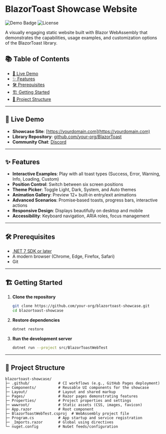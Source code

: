 # BlazorToast Showcase Website

![Demo Badge](https://img.shields.io/badge/demo-live-green) ![License](https://img.shields.io/badge/license-MIT-blue)

A visually engaging static website built with Blazor WebAssembly that demonstrates the capabilities, usage examples, and customization options of the BlazorToast library.

## 📚 Table of Contents

* [🚀 Live Demo](#-live-demo)
* [✨ Features](#-features)
* [🛠️ Prerequisites](#️-prerequisites)
* [🏗️ Getting Started](#️-getting-started)
* [📁 Project Structure](#-project-structure)

---

## 🚀 Live Demo

* **Showcase Site**: [https://yourdomain.com](https://yourdomain.com)
* **Library Repository**: [github.com/your-org/BlazorToast](https://github.com/your-org/BlazorToast)
* **Community Chat**: [Discord](https://discord.gg/your-invite-link)

---

## ✨ Features

* **Interactive Examples**: Play with all toast types (Success, Error, Warning, Info, Loading, Custom)
* **Position Control**: Switch between six screen positions
* **Theme Picker**: Toggle Light, Dark, System, and Auto themes
* **Animation Gallery**: Preview 12+ built‑in entry/exit animations
* **Advanced Scenarios**: Promise‑based toasts, progress bars, interactive actions
* **Responsive Design**: Displays beautifully on desktop and mobile
* **Accessibility**: Keyboard navigation, ARIA roles, focus management

---

## 🛠️ Prerequisites

* [.NET 7 SDK or later](https://dotnet.microsoft.com/download)
* A modern browser (Chrome, Edge, Firefox, Safari)
* Git

---

## 🏗️ Getting Started

1. **Clone the repository**

   ```bash
   git clone https://github.com/your-org/blazortoast-showcase.git
   cd blazortoast-showcase
   ```
2. **Restore dependencies**

   ```bash
   dotnet restore
   ```
3. **Run the development server**

   ```bash
   dotnet run --project src/BlazorToastWebTest
   ```

---

## 📁 Project Structure

```plaintext
blazortoast-showcase/
├─ .github/             # CI workflows (e.g., GitHub Pages deployment)
├─ Components/          # Reusable UI components for the showcase
├─ Layout/              # Layout and shared markup
├─ Pages/               # Razor pages demonstrating features
├─ Properties/          # Project properties and settings
├─ wwwroot/             # Static assets (CSS, images, favicon)
├─ App.razor            # Root component
├─ BlazorToastWebTest.csproj  # WebAssembly project file
├─ Program.cs           # App startup and service registration
├─ _Imports.razor       # Global using directives
└─ nuget.config         # NuGet feeds/configuration
```
